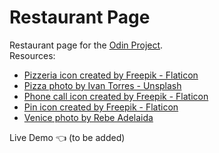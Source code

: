 # Restaurant Page
Restaurant page for the [Odin Project](https://www.theodinproject.com/lessons/node-path-javascript-restaurant-page).<br />
Resources:
* [Pizzeria icon created by Freepik - Flaticon](https://www.flaticon.com/free-icons/pizzeria)
* [Pizza photo by Ivan Torres - Unsplash](https://unsplash.com/@iavnt?utm_source=unsplash&utm_medium=referral&utm_content=creditCopyText)
* [Phone call icon created by Freepik - Flaticon](https://www.flaticon.com/free-icons/phone-call)
* [Pin icon created by Freepik - Flaticon](https://www.flaticon.com/free-icons/pin)
* [Venice photo by Rebe Adelaida](https://unsplash.com/@rrebba?utm_source=unsplash&utm_medium=referral&utm_content=creditCopyText)

Live Demo :point_left: (to be added)